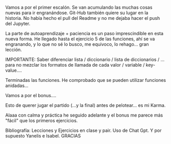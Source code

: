 Vamos a por el primer escalón.
Se van acumulando las muchas cosas nuevas para ir engranándose.
Git-Hub también quiere su lugar en la historia.
No había hecho el pull del Readme y no me dejaba hacer el push del Jupyter.

La parte de autoaprendizaje + paciencia es un paso imprescindible en esta nueva forma.
He llegado hasta el ejercicio 5 de las funciones, ahí se va engranando, y lo que no sé lo busco, me equivoco, lo rehago... gran lección.

IMPORTANTE: Saber diferenciar lista / diccionario / lista de diccionarios / ... para no mezclar los formatos de llamada de cada valor / variable / key-value....

Terminadas las funciones. He comprobado que se pueden utilizar funciones anidadas...

Vamos a por el bonus....

Esto de querer jugar el partido (...y la final) antes de pelotear... es mi Karma.

Alaaa con calma y práctica he seguido adelante y el bonus me parece más "fácil" que los primeros ejercicios.

Bibliografía: Lecciones y Ejercicios en clase y pair. Uso de Chat Gpt.
Y por supuesto Yanelis e Isabel. GRACIAS